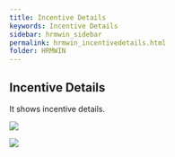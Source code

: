 ```yaml
---
title: Incentive Details
keywords: Incentive Details
sidebar: hrmwin_sidebar
permalink: hrmwin_incentivedetails.html
folder: HRMWIN
---
```


## Incentive Details

It shows incentive details.


![](http://docs.risersoft.com/hrmnirvana/ImagesExt/image8_109.jpg)

![](http://docs.risersoft.com/hrmnirvana/ImagesExt/image8_110.png)
